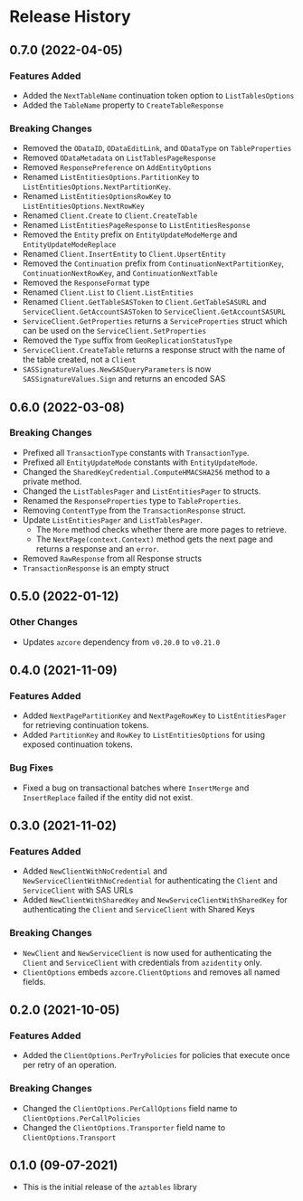 # Release History

## 0.7.0 (2022-04-05)

### Features Added
* Added the `NextTableName` continuation token option to `ListTablesOptions`
* Added the `TableName` property to `CreateTableResponse`

### Breaking Changes
* Removed the `ODataID`, `ODataEditLink`, and `ODataType` on `TableProperties`
* Removed `ODataMetadata` on `ListTablesPageResponse`
* Removed `ResponsePreference` on `AddEntityOptions`
* Renamed `ListEntitiesOptions.PartitionKey` to `ListEntitiesOptions.NextPartitionKey`.
* Renamed `ListEntitiesOptionsRowKey` to `ListEntitiesOptions.NextRowKey`
* Renamed `Client.Create` to `Client.CreateTable`
* Renamed `ListEntitiesPageResponse` to `ListEntitiesResponse`
* Removed the `Entity` prefix on `EntityUpdateModeMerge` and `EntityUpdateModeReplace`
* Renamed `Client.InsertEntity` to `Client.UpsertEntity`
* Removed the `Continuation` prefix from `ContinuationNextPartitionKey`, `ContinuationNextRowKey`, and `ContinuationNextTable`
* Removed the `ResponseFormat` type
* Renamed `Client.List` to `Client.ListEntities`
* Renamed `Client.GetTableSASToken` to `Client.GetTableSASURL` and `ServiceClient.GetAccountSASToken` to `ServiceClient.GetAccountSASURL`
* `ServiceClient.GetProperties` returns a `ServiceProperties` struct which can be used on the `ServiceClient.SetProperties`
* Removed the `Type` suffix from `GeoReplicationStatusType`
* `ServiceClient.CreateTable` returns a response struct with the name of the table created, not a `Client`
* `SASSignatureValues.NewSASQueryParameters` is now `SASSignatureValues.Sign` and returns an encoded SAS

## 0.6.0 (2022-03-08)

### Breaking Changes
* Prefixed all `TransactionType` constants with `TransactionType`.
* Prefixed all `EntityUpdateMode` constants with `EntityUpdateMode`.
* Changed the `SharedKeyCredential.ComputeHMACSHA256` method to a private method.
* Changed the `ListTablesPager` and `ListEntitiesPager` to structs.
* Renamed the `ResponseProperties` type to `TableProperties`.
* Removing `ContentType` from the `TransactionResponse` struct.
* Update `ListEntitiesPager` and `ListTablesPager`.
    * The `More` method checks whether there are more pages to retrieve.
    * The `NextPage(context.Context)` method gets the next page and returns a response and an `error`.
* Removed `RawResponse` from all Response structs
* `TransactionResponse` is an empty struct

## 0.5.0 (2022-01-12)

### Other Changes
* Updates `azcore` dependency from `v0.20.0` to `v0.21.0`

## 0.4.0 (2021-11-09)

### Features Added
* Added `NextPagePartitionKey` and `NextPageRowKey` to `ListEntitiesPager` for retrieving continuation tokens.
* Added `PartitionKey` and `RowKey` to `ListEntitiesOptions` for using exposed continuation tokens.

### Bug Fixes
* Fixed a bug on transactional batches where `InsertMerge` and `InsertReplace` failed if the entity did not exist.

## 0.3.0 (2021-11-02)

### Features Added
* Added `NewClientWithNoCredential` and `NewServiceClientWithNoCredential` for authenticating the `Client` and `ServiceClient` with SAS URLs
* Added `NewClientWithSharedKey` and `NewServiceClientWithSharedKey` for authenticating the `Client` and `ServiceClient` with Shared Keys

### Breaking Changes
* `NewClient` and `NewServiceClient` is now used for authenticating the `Client` and `ServiceClient` with credentials from `azidentity` only.
* `ClientOptions` embeds `azcore.ClientOptions` and removes all named fields.

## 0.2.0 (2021-10-05)

### Features Added
* Added the `ClientOptions.PerTryPolicies` for policies that execute once per retry of an operation.

### Breaking Changes
* Changed the `ClientOptions.PerCallOptions` field name to `ClientOptions.PerCallPolicies`
* Changed the `ClientOptions.Transporter` field name to `ClientOptions.Transport`

## 0.1.0 (09-07-2021)
* This is the initial release of the `aztables` library
